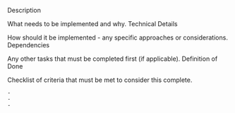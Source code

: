 Description

What needs to be implemented and why.
Technical Details

How should it be implemented - any specific approaches or considerations.
Dependencies

Any other tasks that must be completed first (if applicable).
Definition of Done

Checklist of criteria that must be met to consider this complete.

    -
    -
    -
